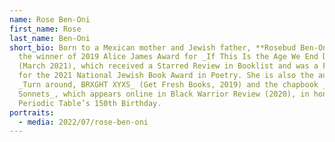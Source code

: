 ```yaml
---
name: Rose Ben-Oni
first_name: Rose
last_name: Ben-Oni
short_bio: Born to a Mexican mother and Jewish father, **Rosebud Ben-Oni** is
  the winner of 2019 Alice James Award for _If This Is the Age We End Discovery_
  (March 2021), which received a Starred Review in Booklist and was a Finalist
  for the 2021 National Jewish Book Award in Poetry. She is also the author of
  _Turn around, BRXGHT XYXS_ (Get Fresh Books, 2019) and the chapbook _20 Atomic
  Sonnets_, which appears online in Black Warrior Review (2020), in honor of the
  Periodic Table’s 150th Birthday.
portraits:
  - media: 2022/07/rose-ben-oni
---
```

